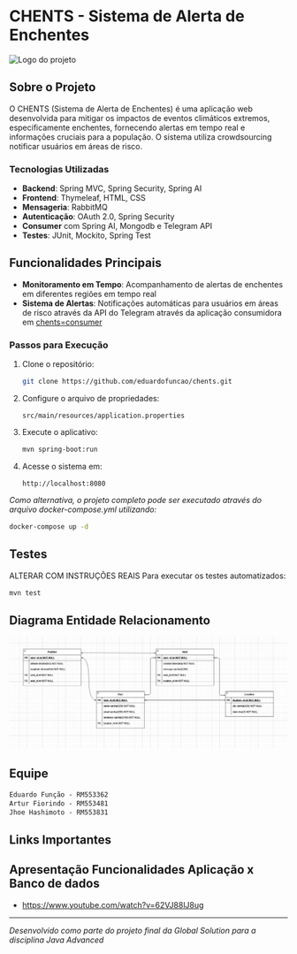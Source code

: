 # CHENTS - Sistema de Alerta de Enchentes

![Logo do projeto](https://github.com/user-attachments/assets/3c0bf63a-5bbf-4c68-b222-d2606ec31377)

## Sobre o Projeto

O CHENTS (Sistema de Alerta de Enchentes) é uma aplicação web desenvolvida para mitigar os impactos de eventos climáticos extremos, especificamente enchentes, fornecendo alertas em tempo real e informações cruciais para a população. O sistema utiliza crowdsourcing notificar usuários em áreas de risco.

### Tecnologias Utilizadas

- **Backend**: Spring MVC, Spring Security, Spring AI
- **Frontend**: Thymeleaf, HTML, CSS
- **Mensageria**: RabbitMQ
- **Autenticação**: OAuth 2.0, Spring Security
- **Consumer** com Spring AI, Mongodb e Telegram API
- **Testes**: JUnit, Mockito, Spring Test

## Funcionalidades Principais

- **Monitoramento em Tempo**: Acompanhamento de alertas de enchentes em diferentes regiões em tempo real
- **Sistema de Alertas**: Notificações automáticas para usuários em áreas de risco através da API do Telegram através da aplicação consumidora em [chents=consumer](github.com/eduardofuncao/chents-consumer)

### Passos para Execução

1. Clone o repositório:
   ```bash
   git clone https://github.com/eduardofuncao/chents.git
   ```

2. Configure o arquivo de propriedades:
   ```
   src/main/resources/application.properties
   ```

3. Execute o aplicativo:
   ```bash
   mvn spring-boot:run
   ```

4. Acesse o sistema em:
   ```
   http://localhost:8080
   ```

*Como alternativa, o projeto completo pode ser executado através do arquivo docker-compose.yml utilizando:*
```bash
docker-compose up -d
```

## Testes

ALTERAR COM INSTRUÇÕES REAIS
Para executar os testes automatizados:

```bash
mvn test
```

## Diagrama Entidade Relacionamento

![image](https://github.com/eduardofuncao/chents/blob/662eb1068e401f1c416a70fab6eec50c94f332eb/Modelagem_CHENTS.jpeg)

## Equipe
    Eduardo Função - RM553362
    Artur Fiorindo - RM553481
    Jhoe Hashimoto - RM553831


## Links Importantes

## Apresentação Funcionalidades Aplicação x Banco de dados
- https://www.youtube.com/watch?v=62VJ88lJ8ug

---

*Desenvolvido como parte do projeto final da Global Solution para a disciplina Java Advanced*
